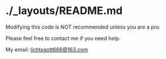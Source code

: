 # ./_layouts/README.md

Modifying this code is NOT recommended unless you are a pro.

Please feel free to contact me if you need help.

My email: lichtsgott666@163.com
